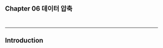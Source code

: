 ## Chapter 06 데이터 압축
</br>

-------------------------------------------------------------------------
## Introduction </br>